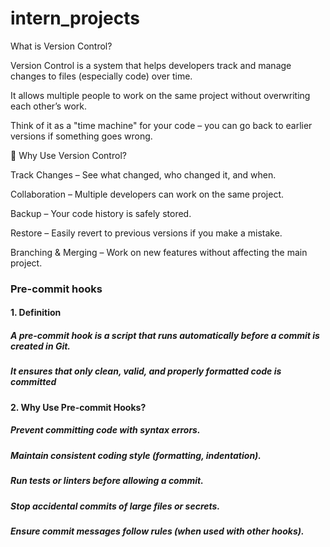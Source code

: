 # intern_projects
What is Version Control?

Version Control is a system that helps developers track and manage changes to files (especially code) over time.

It allows multiple people to work on the same project without overwriting each other’s work.

Think of it as a "time machine" for your code – you can go back to earlier versions if something goes wrong.

🎯 Why Use Version Control?

Track Changes – See what changed, who changed it, and when.

Collaboration – Multiple developers can work on the same project.

Backup – Your code history is safely stored.

Restore – Easily revert to previous versions if you make a mistake.

Branching & Merging – Work on new features without affecting the main project.
### Pre-commit hooks
#### 1. Definition
##### A pre-commit hook is a script that runs automatically before a commit is created in Git.
##### It ensures that only clean, valid, and properly formatted code is committed
#### 2. Why Use Pre-commit Hooks?
##### Prevent committing code with syntax errors.
##### Maintain consistent coding style (formatting, indentation).
##### Run tests or linters before allowing a commit.
##### Stop accidental commits of large files or secrets.
##### Ensure commit messages follow rules (when used with other hooks).
